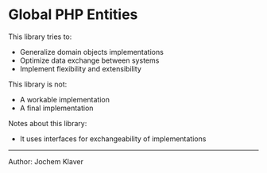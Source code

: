 # Global PHP Entities

This library tries to:

* Generalize domain objects implementations
* Optimize data exchange between systems
* Implement flexibility and extensibility

This library is not:
* A workable implementation
* A final implementation

Notes about this library:
* It uses interfaces for exchangeability of implementations

---

Author: Jochem Klaver

